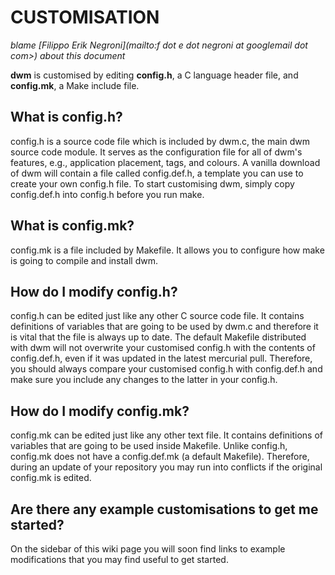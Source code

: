 CUSTOMISATION
=============

*blame [Filippo Erik Negroni](mailto:f dot e dot negroni at googlemail dot com>) about this document*

**dwm** is customised by editing **config.h**, a C language header file, and **config.mk**, a Make include file.

What is **config.h**?
---------------------

config.h is a source code file which is included by dwm.c, the main dwm source code module.
It serves as the configuration file for all of dwm's features, e.g., application placement, tags, and colours.
A vanilla download of dwm will contain a file called config.def.h, a template you can use to create your own config.h file.
To start customising dwm, simply copy config.def.h into config.h before you run make.

What is **config.mk**?
----------------------

config.mk is a file included by Makefile.  It allows you to configure how make is going to compile and install dwm. 

How do I modify **config.h**?
-----------------------------

config.h can be edited just like any other C source code file.
It contains definitions of variables that are going to be used by dwm.c and therefore it is vital that the file is always up to date.
The default Makefile distributed with dwm will not overwrite your customised config.h with the contents of config.def.h, even if it was updated in the latest mercurial pull.
Therefore, you should always compare your customised config.h with config.def.h and make sure you include any changes to the latter in your config.h.

How do I modify **config.mk**?
------------------------------

config.mk can be edited just like any other text file.
It contains definitions of variables that are going to be used inside Makefile.
Unlike config.h, config.mk does not have a config.def.mk (a default Makefile).
Therefore, during an update of your repository you may run into conflicts if the original config.mk is edited.

Are there any example customisations to get me started?
-------------------------------------------------------

On the sidebar of this wiki page you will soon find links to example modifications that you may find useful to get started.
